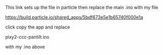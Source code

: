 


This link sets up the file in particle then replace the main .ino with my file

https://build.particle.io/shared_apps/5bdf673e5e1b65740f000e1a




click copy the app and replace

pixy2-ccc-pantilt.ino

with my .ino above
